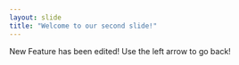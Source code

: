 ```yaml
---
layout: slide
title: "Welcome to our second slide!"
---
```

New Feature has been edited!
Use the left arrow to go back!
